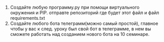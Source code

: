 1. Создайте любую программу.py при помощи виртуального окружения и PIP. отправте репозиторий где будет этот файл и файл requirements.txt 
2. Создайте любого бота телеграмм(можно самый простой), главное чтобы у вас к след. уроку был свой бот в телеграмме, 
в нем вы сможете работать над созданием нового бота на 10 семинаре.
